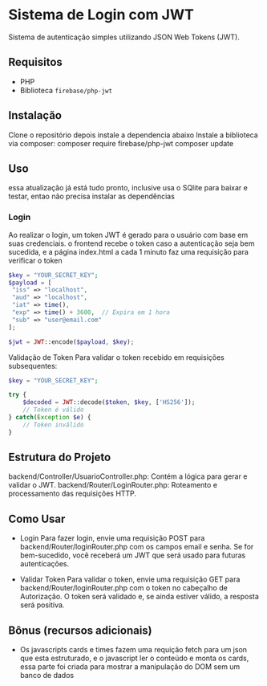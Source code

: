 # Sistema de Login com JWT

Sistema de autenticação simples utilizando JSON Web Tokens (JWT).


## Requisitos

- PHP
- Biblioteca `firebase/php-jwt`

## Instalação

Clone o repositório depois instale a dependencia abaixo
Instale a biblioteca via composer:
composer require firebase/php-jwt
composer update
## Uso
essa atualização já está tudo pronto, inclusive usa o SQlite para baixar e testar, entao não precisa instalar as dependências

### Login

Ao realizar o login, um token JWT é gerado para o usuário com base em suas credenciais.
o frontend recebe o token caso a autenticação seja bem sucedida, e a página index.html a cada 1 minuto faz uma requisição para verificar o token

```php
$key = "YOUR_SECRET_KEY";
$payload = [
 "iss" => "localhost",
 "aud" => "localhost",
 "iat" => time(),
 "exp" => time() + 3600,  // Expira em 1 hora
 "sub" => "user@email.com"
];

$jwt = JWT::encode($payload, $key);
```
Validação de Token
Para validar o token recebido em requisições subsequentes:
```php
$key = "YOUR_SECRET_KEY";

try {
    $decoded = JWT::decode($token, $key, ['HS256']);
    // Token é válido
} catch(Exception $e) {
    // Token inválido
}
```

## Estrutura do Projeto
backend/Controller/UsuarioController.php: Contém a lógica para gerar e validar o JWT.
backend/Router/LoginRouter.php: Roteamento e processamento das requisições HTTP.
## Como Usar
- Login
Para fazer login, envie uma requisição POST para backend/Router/loginRouter.php com os campos email e senha.
Se for bem-sucedido, você receberá um JWT que será usado para futuras autenticações.

- Validar Token
Para validar o token, envie uma requisição GET para backend/Router/loginRouter.php com o token no cabeçalho de Autorização.
O token será validado e, se ainda estiver válido, a resposta será positiva.

## Bônus (recursos adicionais)

- Os javascripts cards e times fazem uma requição fetch para um json que esta estruturado, e o javascript ler o conteúdo e monta os cards, essa parte foi criada para mostrar a manipulação do DOM sem um banco de dados